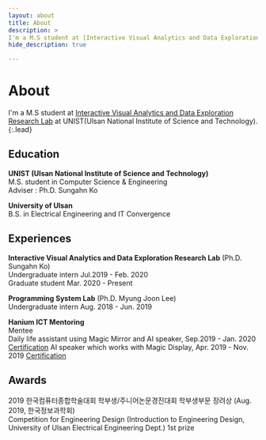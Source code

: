 ```yaml
---
layout: about
title: About
description: >
I'm a M.S student at [Interactive Visual Analytics and Data Exploration Research Lab][lab] at UNIST(Ulsan National Institute of Science and Technology)
hide_description: true

---
```


# About

I'm a M.S student at [Interactive Visual Analytics and Data Exploration Research Lab][lab] at UNIST(Ulsan National Institute of Science and Technology).
{:.lead}

## Education
**UNIST (Ulsan National Institute of Science and Technology)**  
M.S. student in Computer Science & Engineering  
Adviser : Ph.D. Sungahn Ko

**University of Ulsan**  
B.S. in Electrical Engineering and IT Convergence


## Experiences
**Interactive Visual Analytics and Data Exploration Research Lab** (Ph.D. Sungahn Ko)  
Undergraduate intern Jul.2019 - Feb. 2020  
Graduate student Mar. 2020 - Present  

**Programming System Lab** (Ph.D. Myung Joon Lee)  
Undergraduate intern Aug. 2018 - Jun. 2019

**Hanium ICT Mentoring**  
Mentee  
   Daily life assistant using Magic Mirror and AI speaker, Sep.2019 - Jan. 2020 [Certification][cert01]
   AI speaker which works with Magic Display, Apr. 2019 - Nov. 2019 [Certification][cert02]


## Awards
2019 한국컴퓨터종합학술대회 학부생/주니어논문경진대회 학부생부문 장려상 (Aug. 2019, 한국정보과학회)  
Competition for Engineering Design (Introduction to Engineering Design, University of Ulsan Electrical Engineering Dept.) 1st prize  


[lab]: https://ivaderlab.unist.ac.kr/
[cert01]: /files/hcert01.pdf
[cert02]: /files/hcert02.pdf
